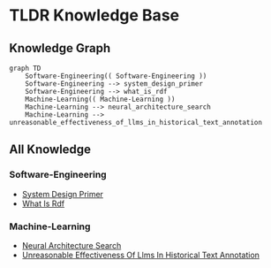 # TLDR Knowledge Base

## Knowledge Graph
```mermaid
graph TD
    Software-Engineering(( Software-Engineering ))
    Software-Engineering --> system_design_primer
    Software-Engineering --> what_is_rdf
    Machine-Learning(( Machine-Learning ))
    Machine-Learning --> neural_architecture_search
    Machine-Learning --> unreasonable_effectiveness_of_llms_in_historical_text_annotation
```

## All Knowledge
### Software-Engineering
- [System Design Primer](knowledge/Software-Engineering/system-design-primer.md)
- [What Is Rdf](knowledge/Software-Engineering/what-is-rdf.md)

### Machine-Learning
- [Neural Architecture Search](knowledge/Machine-Learning/neural-architecture-search.md)
- [Unreasonable Effectiveness Of Llms In Historical Text Annotation](knowledge/Machine-Learning/unreasonable-effectiveness-of-llms-in-historical-text-annotation.md)


